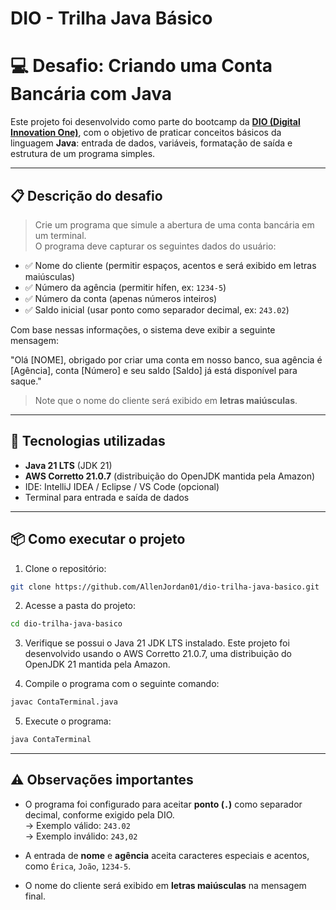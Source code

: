# DIO - Trilha Java Básico
# 💻 Desafio: Criando uma Conta Bancária com Java

Este projeto foi desenvolvido como parte do bootcamp da **[DIO (Digital Innovation One)](https://www.dio.me/)**, com o objetivo de praticar conceitos básicos da linguagem **Java**: entrada de dados, variáveis, formatação de saída e estrutura de um programa simples.

---

## 📋 Descrição do desafio

> Crie um programa que simule a abertura de uma conta bancária em um terminal.  
> O programa deve capturar os seguintes dados do usuário:

- ✅ Nome do cliente (permitir espaços, acentos e será exibido em letras maiúsculas)
- ✅ Número da agência (permitir hífen, ex: `1234-5`)
- ✅ Número da conta (apenas números inteiros)
- ✅ Saldo inicial (usar ponto como separador decimal, ex: `243.02`)

Com base nessas informações, o sistema deve exibir a seguinte mensagem:

"Olá [NOME], obrigado por criar uma conta em nosso banco, sua agência é [Agência], conta [Número] e seu saldo [Saldo] já está disponível para saque."
> Note que o nome do cliente será exibido em **letras maiúsculas**.

---

## 🚀 Tecnologias utilizadas

- **Java 21 LTS** (JDK 21)
- **AWS Corretto 21.0.7** (distribuição do OpenJDK mantida pela Amazon)
- IDE: IntelliJ IDEA / Eclipse / VS Code (opcional)
- Terminal para entrada e saída de dados

---

## 📦 Como executar o projeto

1. Clone o repositório:

```bash
git clone https://github.com/AllenJordan01/dio-trilha-java-basico.git
```
2. Acesse a pasta do projeto:
```bash
cd dio-trilha-java-basico
```
3. Verifique se possui o Java 21 JDK LTS instalado. Este projeto foi desenvolvido usando o AWS Corretto 21.0.7, uma distribuição do OpenJDK 21 mantida pela Amazon.

4. Compile o programa com o seguinte comando:
```bash
javac ContaTerminal.java
```
5. Execute o programa:
```bash
java ContaTerminal
```
---

## ⚠️ Observações importantes

- O programa foi configurado para aceitar **ponto (`.`)** como separador decimal, conforme exigido pela DIO.  
  → Exemplo válido: `243.02`  
  → Exemplo inválido: `243,02`

- A entrada de **nome** e **agência** aceita caracteres especiais e acentos, como `Érica`, `João`, `1234-5`.

- O nome do cliente será exibido em **letras maiúsculas** na mensagem final.

